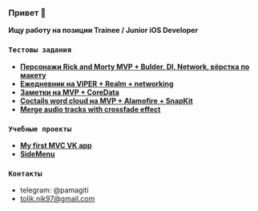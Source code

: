 ### Привет 👋
**Ищу работу на позиции Trainee / Junior iOS Developer**

### `Тестовы задания`
- **<a href="https://github.com/pamagitiii/RickAndMortyTest">Персонажи Rick and Morty MVP + Bulder, DI, Network, вёрстка по макету</a>**
- **<a href="https://github.com/pamagitiii/TestDiary">Ежедневник на VIPER + Realm + networking</a>**
- **<a href="https://github.com/pamagitiii/CFTNotes">Заметки на MVP + CoreData</a>**
- **<a href="https://github.com/pamagitiii/CoctailsTest">Coctails word cloud на MVP + Alamofire + SnapKit</a>**
- **<a href="https://github.com/pamagitiii/AudioMixerTest">Merge audio tracks with crossfade effect</a>**

### `Учебные проекты`
- **<a href="https://github.com/pamagitiii/ClientVK">My first MVC VK app</a>**
- **<a href="https://github.com/pamagitiii/SideMenu">SideMenu</a>**

### `Контакты`
- telegram: @pamagiti
- tolik.nik97@gmail.com
